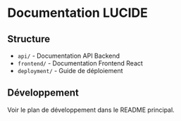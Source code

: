 # Documentation LUCIDE

## Structure

- `api/` - Documentation API Backend
- `frontend/` - Documentation Frontend React
- `deployment/` - Guide de déploiement

## Développement

Voir le plan de développement dans le README principal.
